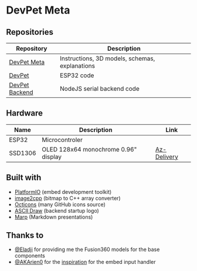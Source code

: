 <!--
SPDX-FileCopyrightText: 2024 AFCMS <afcm.contact@gmail.com>
SPDX-License-Identifier: GPL-3.0-or-later
-->

# DevPet Meta

[devpet-repo-meta]: https://github.com/AFCMS/devpet_meta
[devpet-repo-core]: https://github.com/AFCMS/devpet
[devpet-repo-backend]: https://github.com/AFCMS/devpet_backend

## Repositories

| Repository                            | Description                                    |
| ------------------------------------- | ---------------------------------------------- |
| [DevPet Meta][devpet-repo-meta]       | Instructions, 3D models, schemas, explanations |
| [DevPet][devpet-repo-core]            | ESP32 code                                     |
| [DevPet Backend][devpet-repo-backend] | NodeJS serial backend code                     |

## Hardware

| Name    | Description                          | Link                                                                  |
| ------- | ------------------------------------ | --------------------------------------------------------------------- |
| ESP32   | Microcontroler                       |                                                                       |
| SSD1306 | OLED 128x64 monochrome 0.96" display | [Az-Delivery](https://www.az-delivery.de/fr/products/0-96zolldisplay) |

## Built with

-   [PlatformIO](https://platformio.org) (embed development toolkit)
-   [image2cpp](https://javl.github.io/image2cpp) (bitmap to C++ array converter)
-   [Octicons](https://primer.style/foundations/icons) (many GitHub icons source)
-   [ASCII Draw](https://github.com/Nokse22/ascii-draw) (backend startup logo)
-   [Marp](https://marp.app) (Markdown presentations)

## Thanks to

- [@Eladji](https://github.com/eladji) for providing me the Fusion360 models for the base components
- [@AKArien0](https://github.com/AKArien0) for the [inspiration](https://github.com/AKArien0/arduino-input-handler) for the embed input handler